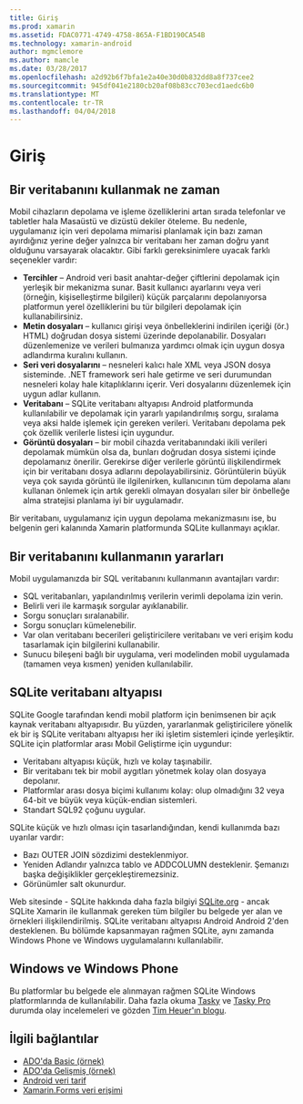 ```yaml
---
title: Giriş
ms.prod: xamarin
ms.assetid: FDAC0771-4749-4758-865A-F1BD190CA54B
ms.technology: xamarin-android
author: mgmclemore
ms.author: mamcle
ms.date: 03/28/2017
ms.openlocfilehash: a2d92b6f7bfa1e2a40e30d0b832dd8a8f737cee2
ms.sourcegitcommit: 945df041e2180cb20af08b83cc703ecd1aedc6b0
ms.translationtype: MT
ms.contentlocale: tr-TR
ms.lasthandoff: 04/04/2018
---
```

# <a name="introduction"></a>Giriş

## <a name="when-to-use-a-database"></a>Bir veritabanını kullanmak ne zaman

Mobil cihazların depolama ve işleme özelliklerini artan sırada telefonlar ve tabletler hala Masaüstü ve dizüstü dekiler öteleme. Bu nedenle, uygulamanız için veri depolama mimarisi planlamak için bazı zaman ayırdığınız yerine değer yalnızca bir veritabanı her zaman doğru yanıt olduğunu varsayarak olacaktır. Gibi farklı gereksinimlere uyacak farklı seçenekler vardır:

-  **Tercihler** – Android veri basit anahtar-değer çiftlerini depolamak için yerleşik bir mekanizma sunar. Basit kullanıcı ayarlarını veya veri (örneğin, kişiselleştirme bilgileri) küçük parçalarını depolanıyorsa platformun yerel özelliklerini bu tür bilgileri depolamak için kullanabilirsiniz.
-  **Metin dosyaları** – kullanıcı girişi veya önbelleklerini indirilen içeriği (ör.) HTML) doğrudan dosya sistemi üzerinde depolanabilir. Dosyaları düzenlemenize ve verileri bulmanıza yardımcı olmak için uygun dosya adlandırma kuralını kullanın.
-  **Seri veri dosyalarını** – nesneleri kalıcı hale XML veya JSON dosya sisteminde. .NET framework seri hale getirme ve seri durumundan nesneleri kolay hale kitaplıklarını içerir. Veri dosyalarını düzenlemek için uygun adlar kullanın.
-  **Veritabanı** – SQLite veritabanı altyapısı Android platformunda kullanılabilir ve depolamak için yararlı yapılandırılmış sorgu, sıralama veya aksi halde işlemek için gereken verileri. Veritabanı depolama pek çok özellik verilerle listesi için uygundur.
-  **Görüntü dosyaları** – bir mobil cihazda veritabanındaki ikili verileri depolamak mümkün olsa da, bunları doğrudan dosya sistemi içinde depolamanız önerilir. Gerekirse diğer verilerle görüntü ilişkilendirmek için bir veritabanı dosya adlarını depolayabilirsiniz. Görüntülerin büyük veya çok sayıda görüntü ile ilgilenirken, kullanıcının tüm depolama alanı kullanan önlemek için artık gerekli olmayan dosyaları siler bir önbelleğe alma stratejisi planlama iyi bir uygulamadır.

Bir veritabanı, uygulamanız için uygun depolama mekanizmasını ise, bu belgenin geri kalanında Xamarin platformunda SQLite kullanmayı açıklar.

## <a name="advantages-of-using-a-database"></a>Bir veritabanını kullanmanın yararları

Mobil uygulamanızda bir SQL veritabanını kullanmanın avantajları vardır:

-  SQL veritabanları, yapılandırılmış verilerin verimli depolama izin verin.
-  Belirli veri ile karmaşık sorgular ayıklanabilir.
-  Sorgu sonuçları sıralanabilir.
-  Sorgu sonuçları kümelenebilir.
-  Var olan veritabanı becerileri geliştiricilere veritabanı ve veri erişim kodu tasarlamak için bilgilerini kullanabilir.
-  Sunucu bileşeni bağlı bir uygulama, veri modelinden mobil uygulamada (tamamen veya kısmen) yeniden kullanılabilir.


## <a name="sqlite-database-engine"></a>SQLite veritabanı altyapısı

SQLite Google tarafından kendi mobil platform için benimsenen bir açık kaynak veritabanı altyapısıdır. Bu yüzden, yararlanmak geliştiricilere yönelik ek bir iş SQLite veritabanı altyapısı her iki işletim sistemleri içinde yerleşiktir. SQLite için platformlar arası Mobil Geliştirme için uygundur:

-  Veritabanı altyapısı küçük, hızlı ve kolay taşınabilir.
-  Bir veritabanı tek bir mobil aygıtları yönetmek kolay olan dosyaya depolanır.
-  Platformlar arası dosya biçimi kullanımı kolay: olup olmadığını 32 veya 64-bit ve büyük veya küçük-endian sistemleri.
-  Standart SQL92 çoğunu uygular.


SQLite küçük ve hızlı olması için tasarlandığından, kendi kullanımda bazı uyarılar vardır:

-  Bazı OUTER JOIN sözdizimi desteklenmiyor.
-  Yeniden Adlandır yalnızca tablo ve ADDCOLUMN desteklenir. Şemanızı başka değişiklikler gerçekleştiremezsiniz.
-  Görünümler salt okunurdur.


Web sitesinde - SQLite hakkında daha fazla bilgiyi [SQLite.org](http://SQLite.org) - ancak SQLite Xamarin ile kullanmak gereken tüm bilgiler bu belgede yer alan ve örnekleri ilişkilendirilmiş. SQLite veritabanı altyapısı Android Android 2'den desteklenen.
Bu bölümde kapsanmayan rağmen SQLite, aynı zamanda Windows Phone ve Windows uygulamalarını kullanılabilir.

## <a name="windows-and-windows-phone"></a>Windows ve Windows Phone

Bu platformlar bu belgede ele alınmayan rağmen SQLite Windows platformlarında de kullanılabilir.
Daha fazla okuma [Tasky](~/cross-platform/app-fundamentals/building-cross-platform-applications/case-study-tasky.md) ve [Tasky Pro](~/cross-platform/app-fundamentals/building-cross-platform-applications/case-study-tasky.md) durumda olay incelemeleri ve gözden [Tim Heuer'ın blogu](http://timheuer.com/blog/archive/2012/06/28/seeding-your-metro-style-app-with-sqlite-database.aspx).


## <a name="related-links"></a>İlgili bağlantılar

- [ADO'da Basic (örnek)](https://github.com/xamarin/mobile-samples/tree/master/DataAccess/Basic)
- [ADO'da Gelişmiş (örnek)](https://github.com/xamarin/mobile-samples/tree/master/DataAccess/Advanced)
- [Android veri tarif](https://developer.xamarin.com/recipes/android/data/)
- [Xamarin.Forms veri erişimi](~/xamarin-forms/app-fundamentals/databases.md)
